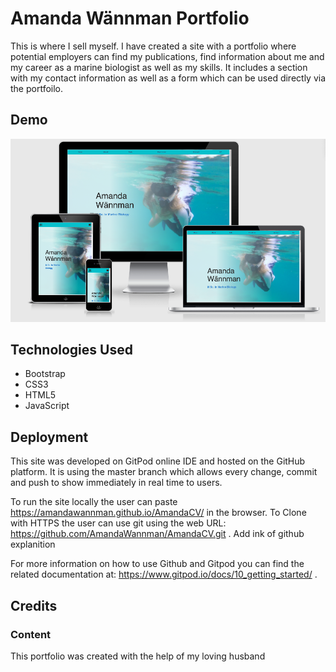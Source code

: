 # Amanda Wännman Portfolio

This is where I sell myself. I have created a site with a portfolio where potential employers can find my publications, find information about me and my career as a marine biologist as well as my skills. It includes a section with my contact information as well as a form which can be used directly via the portfoilo.


## Demo

![Demo](assets/images/demo.png)

## Technologies Used

- Bootstrap
- CSS3
- HTML5
- JavaScript

## Deployment

This site was developed on GitPod online IDE and hosted on the GitHub platform. It is using the master branch which allows every change, commit and push to show immediately in real time to users. 

To run the site locally the user can paste https://amandawannman.github.io/AmandaCV/ in the browser. To Clone with HTTPS the user can use git using the web URL: https://github.com/AmandaWannman/AmandaCV.git .  Add ink of github explanition

For more information on how to use Github and Gitpod you can find the related documentation at: https://www.gitpod.io/docs/10_getting_started/ .

## Credits

### Content
This portfolio was created with the help of my loving husband
